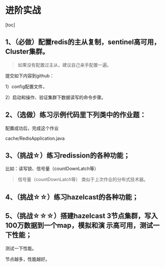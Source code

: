 # 进阶实战

[toc]

## 1、（必做）配置redis的主从复制，sentinel高可用，Cluster集群。

> 如果没有配置过主从，建议自己亲手配置一遍。

 提交如下内容到github： 

1）config配置文件， 

2）启动和操作、验证集群下数据读写的命令步骤。

## 2、（选做）练习示例代码里下列类中的作业题：

配置成功后，完成这个作业

cache/RedisApplication.java

## 3、（挑战☆）练习redission的各种功能；

比如：读写锁、信号量（countDownLatch等）

> 信号量（countDownLatch等） 类似于上次作业的分布式技术器。

## 4、（挑战☆☆）练习hazelcast的各种功能；

## 5、（挑战☆☆☆）搭建hazelcast 3节点集群，写入100万数据到一个map，模拟和演 示高可用，测试一下性能；

测试一下性能。

节点越多，性能越好。